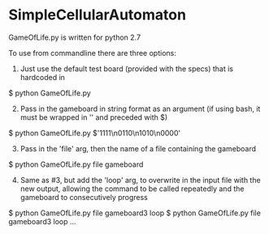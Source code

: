 # SimpleCellularAutomaton

GameOfLife.py is written for python 2.7

To use from commandline there are three options:

1. Just use the default test board (provided with the specs) that is hardcoded in

$ python GameOfLife.py

2. Pass in the gameboard in string format as an argument (if using bash, it must be wrapped in '' and
   preceded with $)

$ python GameOfLife.py $'1111\n0110\n1010\n0000'

3. Pass in the 'file' arg, then the name of a file containing the gameboard

$ python GameOfLife.py file gameboard

4. Same as #3, but add the 'loop' arg, to overwrite in the input file with the new output,
   allowing the command to be called repeatedly and the gameboard to consecutively progress

$ python GameOfLife.py file gameboard3 loop
$ python GameOfLife.py file gameboard3 loop
...